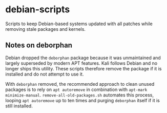 # debian-scripts
Scripts to keep Debian-based systems updated with all patches while removing
stale packages and kernels.

## Notes on deborphan

Debian dropped the `deborphan` package because it was unmaintained and largely
superseded by modern APT features. Kali follows Debian and no longer ships this
utility. These scripts therefore remove the package if it is installed and do
not attempt to use it.

With `deborphan` removed, the recommended approach to clean unused packages is
to rely on `apt autoremove` in combination with `apt-mark minimize-manual`.
`remove-all-old-packages.sh` automates this process, looping `apt autoremove`
up to ten times and purging `deborphan` itself if it is still installed.

